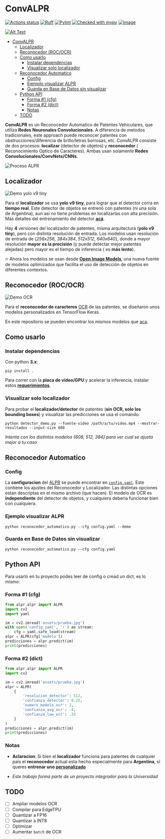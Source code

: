 # ConvALPR

[![Actions status](https://github.com/ankandrew/ConvALPR/actions/workflows/test.yaml/badge.svg)](https://github.com/ankandrew/ConvALPR/actions)
[![Ruff](https://img.shields.io/endpoint?url=https://raw.githubusercontent.com/astral-sh/ruff/main/assets/badge/v2.json)](https://github.com/astral-sh/ruff)
[![Pylint](https://img.shields.io/badge/linting-pylint-yellowgreen)](https://github.com/pylint-dev/pylint)
[![Checked with mypy](http://www.mypy-lang.org/static/mypy_badge.svg)](http://mypy-lang.org/)
[![image](https://img.shields.io/pypi/l/fast-plate-ocr.svg)](https://pypi.python.org/pypi/fast-plate-ocr)

[![Alt Text](assets/alpr.gif)](https://youtu.be/-TPJot7-HTs?t=652)

<!-- TOC -->
* [ConvALPR](#convalpr)
  * [Localizador](#localizador)
  * [Reconocedor (ROC/OCR)](#reconocedor-rococr)
  * [Como usarlo](#como-usarlo)
    * [Instalar dependencias](#instalar-dependencias)
    * [Visualizar solo localizador](#visualizar-solo-localizador)
  * [Reconocedor Automatico](#reconocedor-automatico)
    * [Config](#config)
    * [Ejemplo visualizar ALPR](#ejemplo-visualizar-alpr)
    * [Guarda en Base de Datos sin visualizar](#guarda-en-base-de-datos-sin-visualizar)
  * [Python API](#python-api)
    * [Forma #1 (cfg)](#forma-1-cfg)
    * [Forma #2 (dict)](#forma-2-dict)
    * [Notas](#notas)
  * [TODO](#todo)
<!-- TOC -->

**ConvALPR** es un Reconocedor Automatico de Patentes Vehiculares, que utiliza **Redes Neuronales Convolucionales**. A
diferencia de metodos tradicionales, este approach puede reconocer patentes con obstrucciones/diferencia de
brillo/letras borrosas, etc. ConvALPR consiste de dos procesos: **localizar** (detector de objetos) y **reconocedor** (
Reconocimiento Optico de Caracteres). Ambas usan solamente **Redes Convolucionales/ConvNets/CNNs**.

![Proceso ALPR](assets/proceso.png)

## Localizador

![Demo yolo v9 tiny](assets/demo_localizador.gif)

Para el **localizador** se usa **yolo v9 tiny**, para lograr que el detector corra en **tiempo real**. Este detector de
objetos se entrenó con patentes (ni una sola de Argentina), aun así no tiene problemas en localizarlas con alta
precisión. Más detalles del entrenamiento del detector **[acá](https://github.com/ankandrew/LocalizadorPatentes)**.

Hay **4** versiones del localizador de patentes, misma arquitectura (**yolo v9 tiny**), pero con distinta resolución de
entrada. Los modelos usan resolución de entrada de {*256x256*, *384x384*, *512x512*, *640x640*}, donde a mayor
resolución **mayor es la precisión** (y puede detectar mejor patentes alejadas) pero mayor es el tiempo de inferencia (
es **más lento**).

🔥 Ahora los modelos se usan desde **[Open Image Models](https://github.com/ankandrew/open-image-models)**, una nueva
fuente de modelos optimizados que facilita el uso de detección de objetos en diferentes contextos.

## Reconocedor (ROC/OCR)

![Demo OCR](https://raw.githubusercontent.com/ankandrew/fast-plate-ocr/4a7dd34c9803caada0dc50a33b59487b63dd4754/extra/demo.gif)

Para el **reconocedor de caracteres** [OCR](https://es.wikipedia.org/wiki/Reconocimiento_%C3%B3ptico_de_caracteres) de
las patentes, se diseñaron unos modelos personalizados en TensorFlow Keras.

En este repositorio se pueden encontrar los mismos modelos que [aca](https://github.com/ankandrew/cnn-ocr-lp).

## Como usarlo

### Instalar dependencias

Con python **3.x**:

```
pip install .
```

Para correr con la **placa de video/GPU** y acelerar la inferencia, instalar
estos **[requerimientos](https://www.tensorflow.org/install/gpu#software_requirements)**.

### Visualizar solo localizador

Para probar el **localizador/detector** de patentes (**sin OCR, solo los bounding boxes**) y visualizar las predicciones
se usa el comando:

```
python detector_demo.py --fuente-video /path/a/tu/video.mp4 --mostrar-resultados --input-size 608
```

*Intenta con los distintos modelos {608, 512, 384} para ver cual se ajusta mejor a tu caso*

## Reconocedor Automatico

### Config

La **configuracion** del [ALPR](https://es.wikipedia.org/wiki/Reconocimiento_autom%C3%A1tico_de_matr%C3%ADculas) se
puede encontrar en [`config.yaml`](config.yaml). Este contiene los ajustes del Reconocedor y Localizador. Las distintas
opciones estan descriptas en el mismo archivo (que hacen). El modelo de OCR es **independiente** del detector de
objetos, y cualquiera deberia funcionar bien con cualquiera.

### Ejemplo visualizar ALPR

```
python reconocedor_automatico.py --cfg config.yaml --demo
```

### Guarda en Base de Datos sin visualizar

```
python reconocedor_automatico.py --cfg config.yaml
```

## Python API

Para usarlo en tu proyecto podes leer de config o cread un dict, es lo mismo:

### Forma #1 (cfg)

```python
from alpr.alpr import ALPR
import cv2
import yaml

im = cv2.imread('assets/prueba.jpg')
with open('config.yaml', 'r') as stream:
    cfg = yaml.safe_load(stream)
alpr = ALPR(cfg['modelo'])
predicciones = alpr.predict(im)
print(predicciones)
```

### Forma #2 (dict)

```python
from alpr.alpr import ALPR
import cv2

im = cv2.imread('assets/prueba.jpg')
alpr = ALPR(
    {
        'resolucion_detector': 512,
        'confianza_detector': 0.25,
        'numero_modelo_ocr': 2,
        'confianza_avg_ocr': .4,
        'confianza_low_ocr': .35
    }
)
predicciones = alpr.predict(im)
print(predicciones)
```

### Notas

* **Aclaracion**: Si bien el **localizador** funciona para patentes de cualquier pais el **reconocedor** actual esta
  hecho especialmente para **Argentina**,
  si queres **entrenar uno [personalizado](https://github.com/ankandrew/cnn-ocr-lp/wiki/Entrenamiento)**

* *Este trabajo forma parte de un proyecto integrador para la Universidad*

## TODO

- [ ] Ampliar modelos OCR
- [ ] Compilar para EdgeTPU
- [ ] Quantizar a FP16
- [ ] Quantizar a INT8
- [ ] Optimizar
- [ ] Aumentar `batch` de OCR

